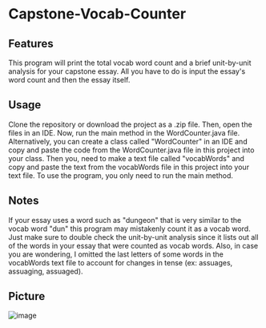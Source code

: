 # Capstone-Vocab-Counter

## Features ##
This program will print the total vocab word count and a brief unit-by-unit analysis for your capstone essay. All you have to do is input the essay's word count and then the essay itself. 

## Usage ##
Clone the repository or download the project as a .zip file. Then, open the files in an IDE. Now, run the main method in the WordCounter.java file. Alternatively, you can create a class called "WordCounter" in an IDE and copy and paste the code from the WordCounter.java file in this project into your class. Then you, need to make a text file called "vocabWords" and copy and paste the text from the vocabWords file in this project into your text file. To use the program, you only need to run the main method.

## Notes ##
If your essay uses a word such as "dungeon" that is very similar to the vocab word "dun" this program may mistakenly count it as a vocab word. Just make sure to double check the unit-by-unit analysis since it lists out all of the words in your essay that were counted as vocab words. Also, in case you are wondering, I omitted the last letters of some words in the vocabWords text file to account for changes in tense (ex: assuages, assuaging, assuaged).

## Picture ##
![image](https://user-images.githubusercontent.com/45675224/81511977-f08fd680-92d1-11ea-90e2-3b5ad41a46fd.png)
